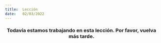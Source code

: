 ```yaml
---
title:  Lección
date:   02/03/2022
---
```


### <center>Todavía estamos trabajando en esta lección. Por favor, vuelva más tarde.</center>
